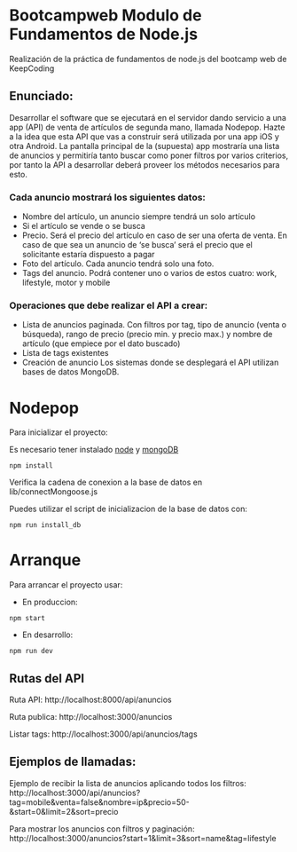 # Bootcampweb Modulo de Fundamentos de Node.js

Realización de la práctica de fundamentos de node.js del bootcamp web de KeepCoding

## Enunciado:

Desarrollar el software que se ejecutará en el servidor dando servicio a una app (API) de venta de artículos de segunda mano, llamada Nodepop. Hazte a la idea que esta API que vas a construir será utilizada por una app iOS y otra Android.
La pantalla principal de la (supuesta) app mostraría una lista de anuncios y permitiría tanto buscar como poner filtros por varios criterios, por tanto la API a desarrollar deberá proveer los métodos necesarios para esto.
### Cada anuncio mostrará los siguientes datos:
  - Nombre del artículo, un anuncio siempre tendrá un solo artículo
  - Si el artículo se vende o se busca
  - Precio. Será el precio del artículo en caso de ser una oferta de venta. En caso de que sea un anuncio de ‘se busca’ será el precio que el solicitante estaría dispuesto a pagar
  - Foto del artículo. Cada anuncio tendrá solo una foto.
  - Tags del anuncio. Podrá contener uno o varios de estos cuatro: work, lifestyle, motor y mobile
### Operaciones que debe realizar el API a crear:
  - Lista de anuncios paginada. Con filtros por tag, tipo de anuncio (venta o búsqueda), rango de precio (precio min. y precio max.) y nombre de artículo (que empiece por el dato buscado)
  - Lista de tags existentes
  - Creación de anuncio
Los sistemas donde se desplegará el API utilizan bases de datos MongoDB.

Nodepop
=======

Para inicializar el proyecto:

Es necesario tener instalado [node](https://nodejs.org/es/) y [mongoDB](https://docs.mongodb.com/manual/installation/#mongodb-community-edition)


```shell
npm install
```

Verifica la cadena de conexion a la base de datos en lib/connectMongoose.js

Puedes utilizar el script de inicializacion de la base de datos con:

```shell
npm run install_db
```

# Arranque

Para arrancar el proyecto usar:

* En produccion:

```Shell
npm start
```

* En desarrollo:

```shell
npm run dev
```

## Rutas del API

Ruta API:
  http://localhost:8000/api/anuncios

Ruta publica:
  http://localhost:3000/anuncios

Listar tags:
  http://localhost:3000/api/anuncios/tags

## Ejemplos de llamadas:

Ejemplo de recibir la lista de anuncios aplicando todos los filtros:
http://localhost:3000/api/anuncios?tag=mobile&venta=false&nombre=ip&precio=50-&start=0&limit=2&sort=precio

Para mostrar los anuncios con filtros y paginación:
http://localhost:3000/anuncios?start=1&limit=3&sort=name&tag=lifestyle